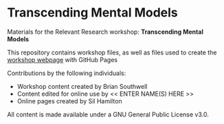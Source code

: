 # Transcending Mental Models
Materials for the Relevant Research workshop: **Transcending Mental Models**  

This repository contains workshop files, as well as files used to create the [workshop webpage](https://scds.github.io/transcending-mental-models/) with GitHub Pages   


Contributions by the following individuals: 
- Workshop content created by Brian Southwell
- Content edited for online use by << ENTER NAME(S) HERE >> 
- Online pages created by Sil Hamilton


  
All content is made available under a GNU General Public License v3.0.
